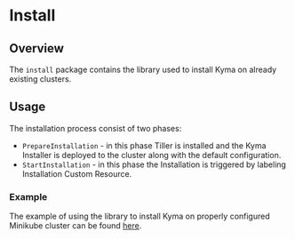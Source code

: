 # Install

## Overview

The `install` package contains the library used to install Kyma on already existing clusters.


## Usage

The installation process consist of two phases:
- `PrepareInstallation` - in this phase Tiller is installed and the Kyma Installer is deployed to the cluster along with the default configuration.
- `StartInstallation` - in this phase the Installation is triggered by labeling Installation Custom Resource.

### Example

The example of using the library to install Kyma on properly configured Minikube cluster can be found [here](https://github.com/kyma-incubator/hydroform/tree/master/install/examples/example.go). 
